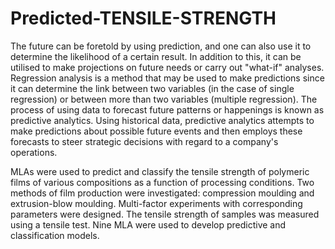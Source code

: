 # Predicted-TENSILE-STRENGTH
The future can be foretold by using prediction, and one can also use it to determine the likelihood of a certain result. In addition to this, it can be utilised to make projections on future needs or carry out "what-if" analyses. Regression analysis is a method that may be used to make predictions since it can determine the link between two variables (in the case of single regression) or between more than two variables (multiple regression). The process of using data to forecast future patterns or happenings is known as predictive analytics. Using historical data, predictive analytics attempts to make predictions about possible future events and then employs these forecasts to steer strategic decisions with regard to a company's operations.

MLAs were used to predict and classify the tensile strength of polymeric films of various compositions as a function of processing conditions. Two methods of film production were investigated: compression moulding and extrusion-blow moulding. Multi-factor experiments with corresponding parameters were designed. The tensile strength of samples was measured using a tensile test. Nine MLA were used to develop predictive and classification models.
